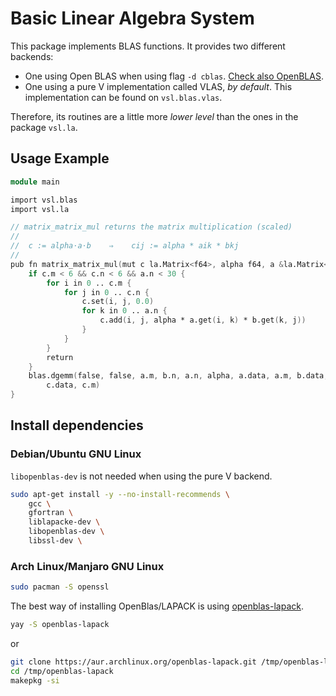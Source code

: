 # Basic Linear Algebra System

This package implements BLAS functions. It provides two different backends:

- One using Open BLAS when using flag `-d cblas`.
  [Check also OpenBLAS](https://github.com/xianyi/OpenBLAS).
- One using a pure V implementation called VLAS, *by default*.
  This implementation can be found on `vsl.blas.vlas`.

Therefore, its routines are a little more
*lower level* than the ones in the package `vsl.la`.

## Usage Example

```v
module main

import vsl.blas
import vsl.la

// matrix_matrix_mul returns the matrix multiplication (scaled)
//
//  c := alpha⋅a⋅b    ⇒    cij := alpha * aik * bkj
//
pub fn matrix_matrix_mul(mut c la.Matrix<f64>, alpha f64, a &la.Matrix<f64>, b &la.Matrix<f64>) {
	if c.m < 6 && c.n < 6 && a.n < 30 {
		for i in 0 .. c.m {
			for j in 0 .. c.n {
				c.set(i, j, 0.0)
				for k in 0 .. a.n {
					c.add(i, j, alpha * a.get(i, k) * b.get(k, j))
				}
			}
		}
		return
	}
	blas.dgemm(false, false, a.m, b.n, a.n, alpha, a.data, a.m, b.data, b.m, 0.0, mut
		c.data, c.m)
}
```

## Install dependencies

### Debian/Ubuntu GNU Linux

`libopenblas-dev` is not needed when using the pure V backend.

```sh
sudo apt-get install -y --no-install-recommends \
    gcc \
    gfortran \
    liblapacke-dev \
    libopenblas-dev \
    libssl-dev \
```

### Arch Linux/Manjaro GNU Linux

```sh
sudo pacman -S openssl
```

The best way of installing OpenBlas/LAPACK is using
[openblas-lapack](https://aur.archlinux.org/packages/openblas-lapack/).

```sh
yay -S openblas-lapack
```

or

```sh
git clone https://aur.archlinux.org/openblas-lapack.git /tmp/openblas-lapack
cd /tmp/openblas-lapack
makepkg -si
```
